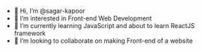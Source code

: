- 👋 Hi, I’m @sagar-kapoor
- 👀 I’m interested in Front-end Web Development
- 🌱 I’m currently learning JavaScript and about to learn ReactJS framework
- 💞️ I’m looking to collaborate on making Front-end of a website

<!---
sagar-kapoor/sagar-kapoor is a ✨ special ✨ repository because its `README.md` (this file) appears on your GitHub profile.
You can click the Preview link to take a look at your changes.
--->
